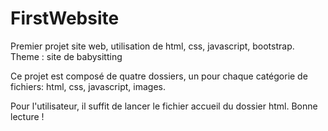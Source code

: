 # FirstWebsite
Premier projet site web, utilisation de html, css, javascript, bootstrap. Theme : site de babysitting

Ce projet est composé de quatre dossiers, un pour chaque catégorie de fichiers: html, css, javascript, images.

Pour l'utilisateur, il suffit de lancer le fichier accueil du dossier html.
Bonne lecture !

